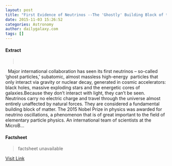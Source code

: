 ```yaml
---
layout: post
title: "First Evidence of Neutrinos --The 'Ghostly' Building Block of the Universe"
date: 2015-11-03 15:26:52
categories: Astronomy
author: dailygalaxy.com
tags: []
---
```



#### Extract
>       Major international collaboration has seen its first neutrinos – so-called ‘ghost particles,' subatomic, almost massless high-energy  particles that only interact via gravity or nuclear decay, generated in cosmic accelerators: black holes, massive exploding stars and the energetic cores of galaxies.Because they don’t interact with light, they can’t be seen. Neutrinos carry no electric charge and travel through the universe almost entirely unaffected by natural forces. They are considered a fundamental building block of matter. The 2015 Nobel Prize in physics was awarded for neutrino oscillations, a phenomenon that is of great important to the field of elementary particle physics. An international team of scientists at the MicroB...

#### Factsheet
>factsheet unavailable

[Visit Link](http://www.dailygalaxy.com/my_weblog/2015/11/first-evidence-of-neutrinos-the-ghostly-building-block-of-the-universe.html)


